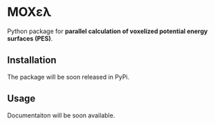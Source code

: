 # MOXελ
Python package for **parallel calculation of voxelized potential energy surfaces (PES)**.

## Installation
The package will be soon released in PyPi.

## Usage
Documentaiton will be soon available. 
